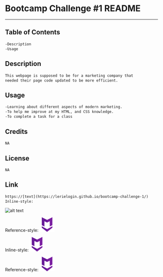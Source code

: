 # Bootcamp Challenge #1 README
______

## Table of Contents 

    -Description
    -Usage

## Description

    This webpage is supposed to be for a marketing company that 
    needed their page code updated to be more efficient.

## Usage

    -Learning about different aspects of modern marketing.
    -To help me improve at my HTML, and CSS knowledge.
    -To complete a task for a class

## Credits 

    NA

## License 

    NA

## Link

    https://[text](https://lerielogin.github.io/bootcamp-challenge-1/)
    Inline-style: 
![alt text](https://github.com/lerielogin/raw/main/src/assets/images/webpage-demo.ong "Logo Title Text 1")

Reference-style: 
![alt text][logo]

[logo]: https://github.com/adam-p/markdown-here/raw/master/src/common/images/icon48.png "Logo Title Text 2"

Inline-style: 
![alt text](https://github.com/adam-p/markdown-here/raw/master/src/common/images/icon48.png "Logo Title Text 1")

Reference-style: 
![alt text][logo]

[logo]: https://github.com/adam-p/markdown-here/raw/master/src/common/images/icon48.png "Logo Title Text 2"
